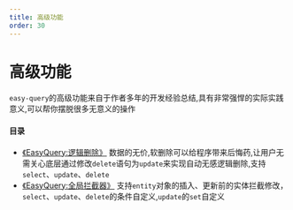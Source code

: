 ```yaml
---
title: 高级功能
order: 30
---
```


# 高级功能
`easy-query`的高级功能来自于作者多年的开发经验总结,具有非常强悍的实际实践意义,可以帮你摆脱很多无意义的操作



#### 目录
- [《EasyQuery:逻辑删除》](/easy-query-doc/guide/adv/logic-delete) 数据的无价,软删除可以给程序带来后悔药,让用户无需关心底层通过修改`delete`语句为`update`来实现自动无感逻辑删除,支持`select`、`update`、`delete`
- [《EasyQuery:全局拦截器》](/easy-query-doc/guide/adv/interceptor) 支持`entity`对象的插入、更新前的实体拦截修改，`select`、`update`、`delete`的条件自定义,`update`的`set`自定义